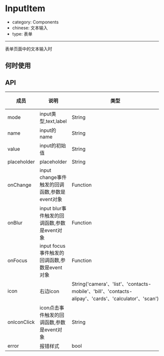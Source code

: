 # InputItem

- category: Components
- chinese: 文本输入
- type: 表单

---

表单页面中的文本输入时

## 何时使用


## API


| 成员        | 说明           | 类型               | 默认值       |
|------------|----------------|--------------------|--------------|
| mode    | input类型,text,label        | String |   text  |
| name    | input的name        | String |   无  |
| value    | input的初始值        | String |   无  |
| placeholder      | placeholder        | String |   无  |
| onChange    | input change事件触发的回调函数,参数是event对象 | Function |   无  |
| onBlur     | input blur事件触发的回调函数,参数是event对象 | Function |   无  |
| onFocus    | input focus事件触发的回调函数,参数是event对象 | Function |   无  |
| icon      | 右边icon        | String('camera'、'list'、'contacts-mobile'、'bill'、'contacts-alipay'、'cards'、'calculator'、'scan') |   无  |
| onIconClick      | icon点击事件触发的回调函数,参数是event对象 | String |   无  |
| error       | 报错样式        | bool |   false  |
